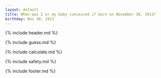```yaml
---
layout: default
title: When was I or my baby conceived if born on November 30, 1913?
birthday: Nov 30, 1913
---
```


{% include header.md %}

{% include guess.md %}

{% include calculate.md %}

{% include safety.md %}

{% include footer.md %}



